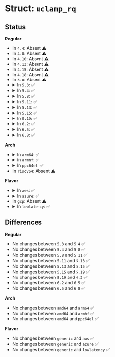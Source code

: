 # Struct: <code>uclamp_rq</code>

## Status
<b>Regular</b>
<ul>
<li>
In <code>4.4</code>: Absent ⚠️
</li>
<li>
In <code>4.8</code>: Absent ⚠️
</li>
<li>
In <code>4.10</code>: Absent ⚠️
</li>
<li>
In <code>4.13</code>: Absent ⚠️
</li>
<li>
In <code>4.15</code>: Absent ⚠️
</li>
<li>
In <code>4.18</code>: Absent ⚠️
</li>
<li>
In <code>5.0</code>: Absent ⚠️
</li>
<li>
<details>
<summary>In <code>5.3</code>: ✅</summary>

```c
struct uclamp_rq {
    unsigned int value;
    struct uclamp_bucket bucket[5];
};
```
</details>
</li>
<li>
<details>
<summary>In <code>5.4</code>: ✅</summary>

```c
struct uclamp_rq {
    unsigned int value;
    struct uclamp_bucket bucket[5];
};
```
</details>
</li>
<li>
<details>
<summary>In <code>5.8</code>: ✅</summary>

```c
struct uclamp_rq {
    unsigned int value;
    struct uclamp_bucket bucket[5];
};
```
</details>
</li>
<li>
<details>
<summary>In <code>5.11</code>: ✅</summary>

```c
struct uclamp_rq {
    unsigned int value;
    struct uclamp_bucket bucket[5];
};
```
</details>
</li>
<li>
<details>
<summary>In <code>5.13</code>: ✅</summary>

```c
struct uclamp_rq {
    unsigned int value;
    struct uclamp_bucket bucket[5];
};
```
</details>
</li>
<li>
<details>
<summary>In <code>5.15</code>: ✅</summary>

```c
struct uclamp_rq {
    unsigned int value;
    struct uclamp_bucket bucket[5];
};
```
</details>
</li>
<li>
<details>
<summary>In <code>5.19</code>: ✅</summary>

```c
struct uclamp_rq {
    unsigned int value;
    struct uclamp_bucket bucket[5];
};
```
</details>
</li>
<li>
<details>
<summary>In <code>6.2</code>: ✅</summary>

```c
struct uclamp_rq {
    unsigned int value;
    struct uclamp_bucket bucket[5];
};
```
</details>
</li>
<li>
<details>
<summary>In <code>6.5</code>: ✅</summary>

```c
struct uclamp_rq {
    unsigned int value;
    struct uclamp_bucket bucket[5];
};
```
</details>
</li>
<li>
<details>
<summary>In <code>6.8</code>: ✅</summary>

```c
struct uclamp_rq {
    unsigned int value;
    struct uclamp_bucket bucket[5];
};
```
</details>
</li>
</ul>
<b>Arch</b>
<ul>
<li>
<details>
<summary>In <code>arm64</code>: ✅</summary>

```c
struct uclamp_rq {
    unsigned int value;
    struct uclamp_bucket bucket[5];
};
```
</details>
</li>
<li>
<details>
<summary>In <code>armhf</code>: ✅</summary>

```c
struct uclamp_rq {
    unsigned int value;
    struct uclamp_bucket bucket[5];
};
```
</details>
</li>
<li>
<details>
<summary>In <code>ppc64el</code>: ✅</summary>

```c
struct uclamp_rq {
    unsigned int value;
    struct uclamp_bucket bucket[5];
};
```
</details>
</li>
<li>
In <code>riscv64</code>: Absent ⚠️
</li>
</ul>
<b>Flavor</b>
<ul>
<li>
<details>
<summary>In <code>aws</code>: ✅</summary>

```c
struct uclamp_rq {
    unsigned int value;
    struct uclamp_bucket bucket[5];
};
```
</details>
</li>
<li>
<details>
<summary>In <code>azure</code>: ✅</summary>

```c
struct uclamp_rq {
    unsigned int value;
    struct uclamp_bucket bucket[5];
};
```
</details>
</li>
<li>
In <code>gcp</code>: Absent ⚠️
</li>
<li>
<details>
<summary>In <code>lowlatency</code>: ✅</summary>

```c
struct uclamp_rq {
    unsigned int value;
    struct uclamp_bucket bucket[5];
};
```
</details>
</li>
</ul>

## Differences
<b>Regular</b>
<ul>
<li>
No changes between <code>5.3</code> and <code>5.4</code> ✅
</li>
<li>
No changes between <code>5.4</code> and <code>5.8</code> ✅
</li>
<li>
No changes between <code>5.8</code> and <code>5.11</code> ✅
</li>
<li>
No changes between <code>5.11</code> and <code>5.13</code> ✅
</li>
<li>
No changes between <code>5.13</code> and <code>5.15</code> ✅
</li>
<li>
No changes between <code>5.15</code> and <code>5.19</code> ✅
</li>
<li>
No changes between <code>5.19</code> and <code>6.2</code> ✅
</li>
<li>
No changes between <code>6.2</code> and <code>6.5</code> ✅
</li>
<li>
No changes between <code>6.5</code> and <code>6.8</code> ✅
</li>
</ul>
<b>Arch</b>
<ul>
<li>
No changes between <code>amd64</code> and <code>arm64</code> ✅
</li>
<li>
No changes between <code>amd64</code> and <code>armhf</code> ✅
</li>
<li>
No changes between <code>amd64</code> and <code>ppc64el</code> ✅
</li>
</ul>
<b>Flavor</b>
<ul>
<li>
No changes between <code>generic</code> and <code>aws</code> ✅
</li>
<li>
No changes between <code>generic</code> and <code>azure</code> ✅
</li>
<li>
No changes between <code>generic</code> and <code>lowlatency</code> ✅
</li>
</ul>
